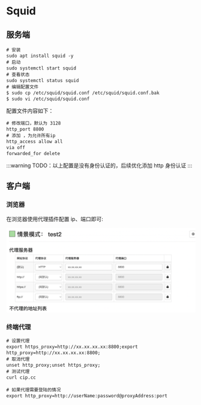 # Squid

## 服务端

```shell
# 安装
sudo apt install squid -y
# 启动
sudo systemctl start squid
# 查看状态
sudo systemctl status squid
# 编辑配置文件
$ sudo cp /etc/squid/squid.conf /etc/squid/squid.conf.bak
$ sudo vi /etc/squid/squid.conf
```

配置文件内容如下：

```shell
# 修改端口，默认为 3128
http_port 8800
# 添加 ，为允许所有ip
http_access allow all
via off
forwarded_for delete
```

:::warning
TODO：以上配置是没有身份认证的，后续优化添加 http 身份认证
:::

## 客户端

### 浏览器

在浏览器使用代理插件配置 ip、端口即可:

![alt text](../../assets/pasted-file-image-19.png)

### 终端代理

```shell
# 设置代理
export https_proxy=http://xx.xx.xx.xx:8800;export http_proxy=http://xx.xx.xx.xx:8800;
# 取消代理
unset http_proxy;unset https_proxy;
# 测试代理
curl cip.cc

# 如果代理需要登陆的情况
export http_proxy=http://userName:password@proxyAddress:port
```
